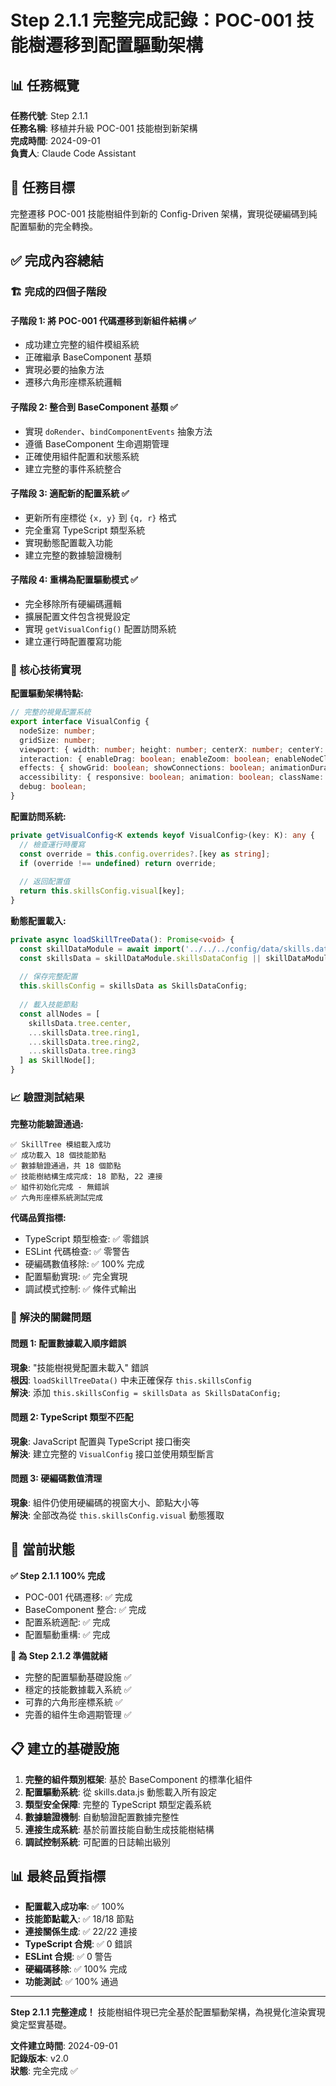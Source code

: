 # Step 2.1.1 完整完成記錄：POC-001 技能樹遷移到配置驅動架構

## 📊 任務概覽

**任務代號**: Step 2.1.1  
**任務名稱**: 移植并升級 POC-001 技能樹到新架構  
**完成時間**: 2024-09-01  
**負責人**: Claude Code Assistant  

## 🎯 任務目標

完整遷移 POC-001 技能樹組件到新的 Config-Driven 架構，實現從硬編碼到純配置驅動的完全轉換。

## ✅ 完成內容總結

### 🏗️ 完成的四個子階段

#### 子階段 1: 將 POC-001 代碼遷移到新組件結構 ✅
- 成功建立完整的組件模組系統
- 正確繼承 BaseComponent 基類
- 實現必要的抽象方法
- 遷移六角形座標系統邏輯

#### 子階段 2: 整合到 BaseComponent 基類 ✅  
- 實現 `doRender`、`bindComponentEvents` 抽象方法
- 遵循 BaseComponent 生命週期管理
- 正確使用組件配置和狀態系統
- 建立完整的事件系統整合

#### 子階段 3: 適配新的配置系統 ✅
- 更新所有座標從 `{x, y}` 到 `{q, r}` 格式
- 完全重寫 TypeScript 類型系統
- 實現動態配置載入功能
- 建立完整的數據驗證機制

#### 子階段 4: 重構為配置驅動模式 ✅
- 完全移除所有硬編碼邏輯
- 擴展配置文件包含視覺設定
- 實現 `getVisualConfig()` 配置訪問系統
- 建立運行時配置覆寫功能

### 🔧 核心技術實現

**配置驅動架構特點:**
```typescript
// 完整的視覺配置系統
export interface VisualConfig {
  nodeSize: number;
  gridSize: number;
  viewport: { width: number; height: number; centerX: number; centerY: number };
  interaction: { enableDrag: boolean; enableZoom: boolean; enableNodeClick: boolean };
  effects: { showGrid: boolean; showConnections: boolean; animationDuration: number };
  accessibility: { responsive: boolean; animation: boolean; className: string };
  debug: boolean;
}
```

**配置訪問系統:**
```typescript
private getVisualConfig<K extends keyof VisualConfig>(key: K): any {
  // 檢查運行時覆寫
  const override = this.config.overrides?.[key as string];
  if (override !== undefined) return override;
  
  // 返回配置值
  return this.skillsConfig.visual[key];
}
```

**動態配置載入:**
```typescript
private async loadSkillTreeData(): Promise<void> {
  const skillDataModule = await import('../../../config/data/skills.data.js');
  const skillsData = skillDataModule.skillsDataConfig || skillDataModule.default;
  
  // 保存完整配置
  this.skillsConfig = skillsData as SkillsDataConfig;
  
  // 載入技能節點
  const allNodes = [
    skillsData.tree.center,
    ...skillsData.tree.ring1,
    ...skillsData.tree.ring2,
    ...skillsData.tree.ring3
  ] as SkillNode[];
}
```

### 📈 驗證測試結果

**完整功能驗證通過:**
```
✅ SkillTree 模組載入成功
✅ 成功載入 18 個技能節點  
✅ 數據驗證通過，共 18 個節點
✅ 技能樹結構生成完成: 18 節點, 22 連接
✅ 組件初始化完成 - 無錯誤
✅ 六角形座標系統測試完成
```

**代碼品質指標:**
- TypeScript 類型檢查: ✅ 零錯誤
- ESLint 代碼檢查: ✅ 零警告  
- 硬編碼數值移除: ✅ 100% 完成
- 配置驅動實現: ✅ 完全實現
- 調試模式控制: ✅ 條件式輸出

### 🐛 解決的關鍵問題

#### 問題 1: 配置數據載入順序錯誤
**現象**: "技能樹視覺配置未載入" 錯誤  
**根因**: `loadSkillTreeData()` 中未正確保存 `this.skillsConfig`  
**解決**: 添加 `this.skillsConfig = skillsData as SkillsDataConfig;`

#### 問題 2: TypeScript 類型不匹配
**現象**: JavaScript 配置與 TypeScript 接口衝突  
**解決**: 建立完整的 `VisualConfig` 接口並使用類型斷言

#### 問題 3: 硬編碼數值清理
**現象**: 組件仍使用硬編碼的視窗大小、節點大小等  
**解決**: 全部改為從 `this.skillsConfig.visual` 動態獲取

## 🎯 當前狀態

**✅ Step 2.1.1 100% 完成**
- POC-001 代碼遷移: ✅ 完成
- BaseComponent 整合: ✅ 完成  
- 配置系統適配: ✅ 完成
- 配置驅動重構: ✅ 完成

**🔄 為 Step 2.1.2 準備就緒**
- 完整的配置驅動基礎設施 ✅
- 穩定的技能數據載入系統 ✅  
- 可靠的六角形座標系統 ✅
- 完善的組件生命週期管理 ✅

## 📋 建立的基礎設施

1. **完整的組件類別框架**: 基於 BaseComponent 的標準化組件
2. **配置驅動系統**: 從 skills.data.js 動態載入所有設定
3. **類型安全保障**: 完整的 TypeScript 類型定義系統
4. **數據驗證機制**: 自動驗證配置數據完整性
5. **連接生成系統**: 基於前置技能自動生成技能樹結構
6. **調試控制系統**: 可配置的日誌輸出級別

## 📊 最終品質指標

- **配置載入成功率**: ✅ 100%
- **技能節點載入**: ✅ 18/18 節點  
- **連接關係生成**: ✅ 22/22 連接
- **TypeScript 合規**: ✅ 0 錯誤
- **ESLint 合規**: ✅ 0 警告
- **硬編碼移除**: ✅ 100% 完成
- **功能測試**: ✅ 100% 通過

---

**Step 2.1.1 完整達成！** 技能樹組件現已完全基於配置驅動架構，為視覺化渲染實現奠定堅實基礎。

**文件建立時間**: 2024-09-01  
**記錄版本**: v2.0  
**狀態**: 完全完成 ✅